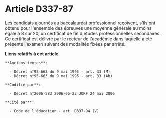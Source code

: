 # Article D337-87

Les candidats ajournés au baccalauréat professionnel reçoivent, s'ils ont obtenu pour l'ensemble des épreuves une moyenne
générale au moins égale à 8 sur 20, un certificat de fin d'études professionnelles secondaires. Ce certificat est délivré par
le recteur de l'académie dans laquelle a été présenté l'examen suivant des modalités fixées par arrêté.

**Liens relatifs à cet article**

	**Anciens textes**:

	  - Décret n°95-663 du 9 mai 1995 - art. 33 (M)
	  - Décret n°95-663 du 9 mai 1995 - art. 33 (Ab)

	**Codifié par**:

	  - Décret n°2006-583 2006-05-23 JORF 24 mai 2006

	**Cité par**:

	  - Code de l'éducation - art. D337-94 (V)
